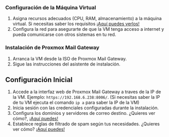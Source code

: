 ### Configuración de la Máquina Virtual

1. Asigna recursos adecuados (CPU, RAM, almacenamiento) a la máquina virtual. Si necesitas saber los requisitos [¡Aquí puedes verlos!](/md/requisitos.md)
2. Configura la red para asegurarte de que la VM tenga acceso a internet y pueda comunicarse con otros sistemas en tu red.

### Instalación de Proxmox Mail Gateway

1. Arranca la VM desde la ISO de Proxmox Mail Gateway.
2. Sigue las instrucciones del asistente de instalación.

## Configuración Inicial

1. Accede a la interfaz web de Proxmox Mail Gateway a traves de la IP de la VM. Ejemplo: `https://192.168.6.238:8006/`. (Si necesitas saber la IP de tu VM ejecuta el comando `ip a` para saber la IP de la VM)
2. Inicia sesión con las credenciales configuradas durante la instalación.
3. Configura los dominios y servidores de correo destino. ¿Quieres ver cómo?, [¡Aquí puedes!](/md/dominio.md)
4. Establece reglas de filtrado de spam según tus necesidades. ¿Quieres ver cómo? [¡Aquí puedes!](/md/spam.md)

